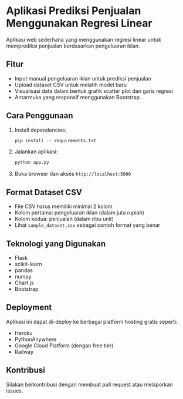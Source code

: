 # Aplikasi Prediksi Penjualan Menggunakan Regresi Linear

Aplikasi web sederhana yang menggunakan regresi linear untuk memprediksi penjualan berdasarkan pengeluaran iklan.

## Fitur

- Input manual pengeluaran iklan untuk prediksi penjualan
- Upload dataset CSV untuk melatih model baru
- Visualisasi data dalam bentuk grafik scatter plot dan garis regresi
- Antarmuka yang responsif menggunakan Bootstrap

## Cara Penggunaan

1. Install dependencies:
   ```bash
   pip install -r requirements.txt
   ```

2. Jalankan aplikasi:
   ```bash
   python app.py
   ```

3. Buka browser dan akses `http://localhost:5000`

## Format Dataset CSV

- File CSV harus memiliki minimal 2 kolom
- Kolom pertama: pengeluaran iklan (dalam juta rupiah)
- Kolom kedua: penjualan (dalam ribu unit)
- Lihat `sample_dataset.csv` sebagai contoh format yang benar

## Teknologi yang Digunakan

- Flask
- scikit-learn
- pandas
- numpy
- Chart.js
- Bootstrap

## Deployment

Aplikasi ini dapat di-deploy ke berbagai platform hosting gratis seperti:
- Heroku
- PythonAnywhere
- Google Cloud Platform (dengan free tier)
- Railway

## Kontribusi

Silakan berkontribusi dengan membuat pull request atau melaporkan issues.
